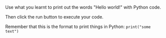 Use what you learnt to print out the words "Hello world!" with Python code.

Then click the run button to execute your code. 

<div class="hint">
 Remember that this is the format to print things in Python:
<code>print("some text")</code>
</div>

